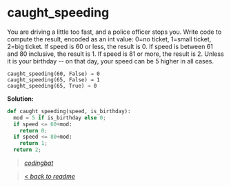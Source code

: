 # caught_speeding

You are driving a little too fast, and a police officer stops you. Write code to compute the result, encoded as an int value: 0=no ticket, 1=small ticket, 2=big ticket. If speed is 60 or less, the result is 0. If speed is between 61 and 80 inclusive, the result is 1. If speed is 81 or more, the result is 2. Unless it is your birthday -- on that day, your speed can be 5 higher in all cases.

```
caught_speeding(60, False) → 0
caught_speeding(65, False) → 1
caught_speeding(65, True) → 0
```

**Solution:**

```python
def caught_speeding(speed, is_birthday):
  mod = 5 if is_birthday else 0;
  if speed <= 60+mod:
    return 0;
  if speed <= 80+mod:
    return 1;
  return 2;
```

> _[codingbat](https://codingbat.com/prob/p137202)_

> [< _back to readme_](/README.md)
